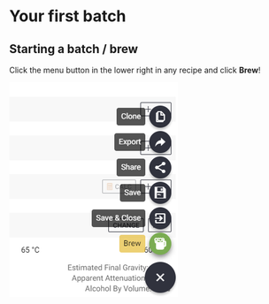 # Your first batch

## Starting a batch / brew

Click the menu button in the lower right in any recipe and click **Brew**!

![](../.gitbook/assets/image%20%2847%29.png)

